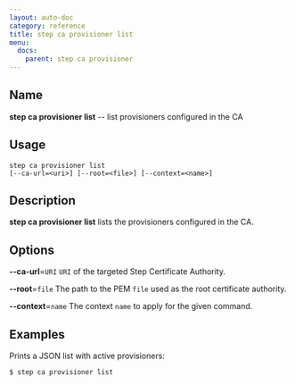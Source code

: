 ```yaml
---
layout: auto-doc
category: reference
title: step ca provisioner list
menu:
  docs:
    parent: step ca provisioner
---
```


## Name
**step ca provisioner list** -- list provisioners configured in the CA

## Usage

```raw
step ca provisioner list
[--ca-url=<uri>] [--root=<file>] [--context=<name>]
```

## Description

**step ca provisioner list** lists the provisioners configured
in the CA.

## Options


**--ca-url**=`URI`
`URI` of the targeted Step Certificate Authority.

**--root**=`file`
The path to the PEM `file` used as the root certificate authority.

**--context**=`name`
The context `name` to apply for the given command.

## Examples

Prints a JSON list with active provisioners:
```shell
$ step ca provisioner list
```

